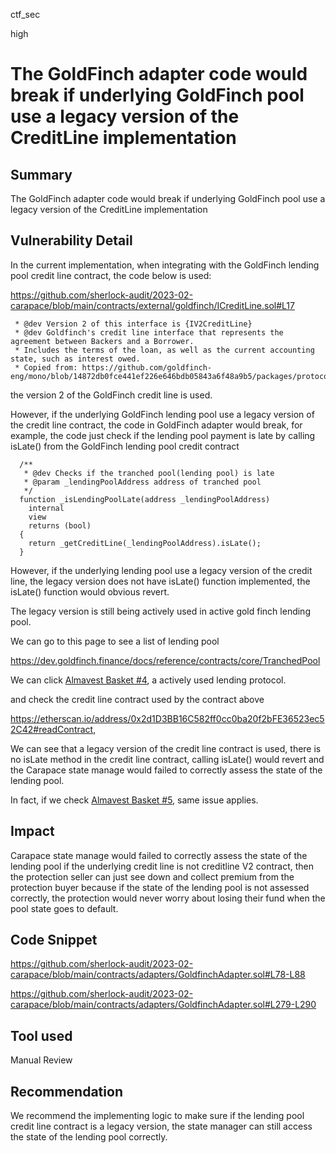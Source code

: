 ctf_sec

high

# The GoldFinch adapter code would break if underlying GoldFinch pool use a legacy version of the CreditLine implementation

## Summary

The GoldFinch adapter code would break if underlying GoldFinch pool use a legacy version of the CreditLine implementation

## Vulnerability Detail

In the current implementation, when integrating with the GoldFinch lending pool credit line contract, the code below is used:

https://github.com/sherlock-audit/2023-02-carapace/blob/main/contracts/external/goldfinch/ICreditLine.sol#L17

```solidity
 * @dev Version 2 of this interface is {IV2CreditLine}
 * @dev Goldfinch's credit line interface that represents the agreement between Backers and a Borrower.
 * Includes the terms of the loan, as well as the current accounting state, such as interest owed.
 * Copied from: https://github.com/goldfinch-eng/mono/blob/14872db0fce441ef226e646bdb05843a6f48a9b5/packages/protocol/contracts/interfaces/ICreditLine.sol
```

the version 2 of the GoldFinch credit line is used.

However, if the underlying GoldFinch lending pool use a legacy version of the credit line contract, the code in GoldFinch adapter would break, for example, the code just check if the lending pool payment is late by calling isLate() from the GoldFinch lending pool credit contract

```solidity
  /**
   * @dev Checks if the tranched pool(lending pool) is late
   * @param _lendingPoolAddress address of tranched pool
   */
  function _isLendingPoolLate(address _lendingPoolAddress)
    internal
    view
    returns (bool)
  {
    return _getCreditLine(_lendingPoolAddress).isLate();
  }
```

However, if the underlying lending pool use a legacy version of the credit line, the legacy version does not have isLate() function implemented, the isLate() function would obvious revert.

The legacy version is still being actively used in active gold finch lending pool.

We can go to this page to see a list of lending pool

https://dev.goldfinch.finance/docs/reference/contracts/core/TranchedPool

We can click [Almavest Basket #4](https://etherscan.io/address/0xe6C30756136e07eB5268c3232efBFBe645c1BA5A), a actively used lending protocol.

and check the credit line contract used by the contract above

https://etherscan.io/address/0x2d1D3BB16C582ff0cc0ba20f2bFE36523ec52C42#readContract,

We can see that a legacy version of the credit line contract is used, there is no isLate method in the credit line contract, calling isLate() would revert and the Carapace state manage would failed to correctly assess the state of the lending pool.

In fact, if we check [Almavest Basket #5](https://etherscan.io/address/0x1d596d28a7923a22aa013b0e7082bba23daa656b), same issue applies.

## Impact

Carapace state manage would failed to correctly assess the state of the lending pool if the underlying credit line is not creditline V2 contract, then the protection seller can just see down and collect premium from the protection buyer because if the state of the lending pool is not assessed correctly, the protection would never worry about losing their fund when the pool state goes to default.

## Code Snippet

https://github.com/sherlock-audit/2023-02-carapace/blob/main/contracts/adapters/GoldfinchAdapter.sol#L78-L88

https://github.com/sherlock-audit/2023-02-carapace/blob/main/contracts/adapters/GoldfinchAdapter.sol#L279-L290

## Tool used

Manual Review

## Recommendation

We recommend the implementing logic to make sure if the lending pool credit line contract is a legacy version, the state manager can still access the state of the lending pool correctly.
